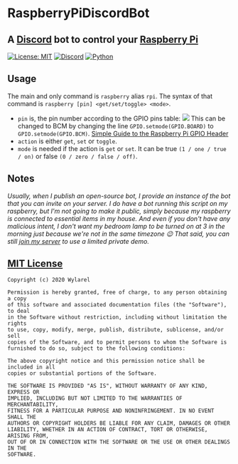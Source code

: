 # RaspberryPiDiscordBot
## A [Discord](https://discord.com/) bot to control your [Raspberry Pi](https://www.raspberrypi.org/)
[![License: MIT](https://img.shields.io/badge/License-MIT-green.svg)](https://wylarel.com/mit/)
[![Discord](https://img.shields.io/badge/Chat-Discord-blue)](https://discord.gg/7qvmeh2)
[![Python](https://img.shields.io/badge/Made%20with-Python-orange)](https://www.python.org/)

## Usage
The main and only command is `raspberry` alias `rpi`. The syntax of that command is `raspberry [pin] <get/set/toggle> <mode>`.
- `pin` is, the pin number according to the GPIO pins table:
![](https://i.imgur.com/HMzAMQG.png) This can be changed to BCM by changing the line `GPIO.setmode(GPIO.BOARD)` to `GPIO.setmode(GPIO.BCM)`.
[Simple Guide to the Raspberry Pi GPIO Header](https://www.raspberrypi-spy.co.uk/2012/06/simple-guide-to-the-rpi-gpio-header-and-pins/)
- `action` is either `get`, `set` or `toggle`.
- `mode` is needed if the action is `get` or `set`. It can be true `(1 / one / true / on)` or false `(0 / zero / false / off)`.

## Notes
*Usually, when I publish an open-source bot, I provide an instance of the bot that you can invite on your server. I do have a bot running this script on my raspberry, but I'm not going to make it public, simply because my raspberry is connected to essential items in my house. And even if you don't have any malicious intent, I don't want my bedroom lamp to be turned on at 3 in the morning just because we're not in the same timezone :wink: That said, you can still [join my server](https://discord.gg/7qvmeh2) to use a limited private demo.*

## [MIT License](https://wylarel.com/mit/)
```
Copyright (c) 2020 Wylarel

Permission is hereby granted, free of charge, to any person obtaining a copy
of this software and associated documentation files (the "Software"), to deal
in the Software without restriction, including without limitation the rights
to use, copy, modify, merge, publish, distribute, sublicense, and/or sell
copies of the Software, and to permit persons to whom the Software is
furnished to do so, subject to the following conditions:

The above copyright notice and this permission notice shall be included in all
copies or substantial portions of the Software.

THE SOFTWARE IS PROVIDED "AS IS", WITHOUT WARRANTY OF ANY KIND, EXPRESS OR
IMPLIED, INCLUDING BUT NOT LIMITED TO THE WARRANTIES OF MERCHANTABILITY,
FITNESS FOR A PARTICULAR PURPOSE AND NONINFRINGEMENT. IN NO EVENT SHALL THE
AUTHORS OR COPYRIGHT HOLDERS BE LIABLE FOR ANY CLAIM, DAMAGES OR OTHER
LIABILITY, WHETHER IN AN ACTION OF CONTRACT, TORT OR OTHERWISE, ARISING FROM,
OUT OF OR IN CONNECTION WITH THE SOFTWARE OR THE USE OR OTHER DEALINGS IN THE
SOFTWARE.
```
